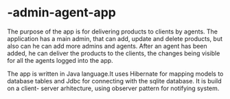 # -admin-agent-app

The purpose of the app is for delivering products to clients by agents. The application has a main admin, that can add, update and delete products, but also can he can add more admins and agents. After an agent has been added, he can deliver the products to the clients, the changes being visible for all the agents logged into the app.

The app is written in Java language.It uses Hibernate for mapping models to database tables and Jdbc for connecting with the sqlite database. It is build on a client- server arhitecture, using observer pattern for notifying system.
